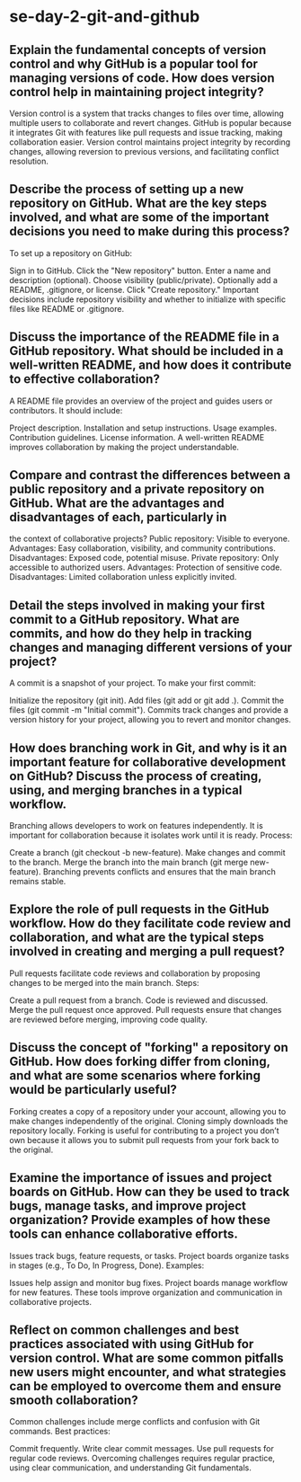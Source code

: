 # se-day-2-git-and-github
## Explain the fundamental concepts of version control and why GitHub is a popular tool for managing versions of code. How does version control help in maintaining project integrity?
Version control is a system that tracks changes to files over time, allowing multiple users to collaborate and revert changes. GitHub is popular because it integrates Git with features like pull requests and issue tracking, making collaboration easier. Version control maintains project integrity by recording changes, allowing reversion to previous versions, and facilitating conflict resolution.


## Describe the process of setting up a new repository on GitHub. What are the key steps involved, and what are some of the important decisions you need to make during this process?
To set up a repository on GitHub:

Sign in to GitHub.
Click the "New repository" button.
Enter a name and description (optional).
Choose visibility (public/private).
Optionally add a README, .gitignore, or license.
Click "Create repository."
Important decisions include repository visibility and whether to initialize with specific files like README or .gitignore.


## Discuss the importance of the README file in a GitHub repository. What should be included in a well-written README, and how does it contribute to effective collaboration?

A README file provides an overview of the project and guides users or contributors. It should include:

Project description.
Installation and setup instructions.
Usage examples.
Contribution guidelines.
License information.
A well-written README improves collaboration by making the project understandable.

## Compare and contrast the differences between a public repository and a private repository on GitHub. What are the advantages and disadvantages of each, particularly in 
the context of collaborative projects?
Public repository: Visible to everyone.
Advantages: Easy collaboration, visibility, and community contributions.
Disadvantages: Exposed code, potential misuse.
Private repository: Only accessible to authorized users.
Advantages: Protection of sensitive code.
Disadvantages: Limited collaboration unless explicitly invited.


## Detail the steps involved in making your first commit to a GitHub repository. What are commits, and how do they help in tracking changes and managing different versions of your project?
A commit is a snapshot of your project. To make your first commit:

Initialize the repository (git init).
Add files (git add <filename> or git add .).
Commit the files (git commit -m "Initial commit").
Commits track changes and provide a version history for your project, allowing you to revert and monitor changes.


## How does branching work in Git, and why is it an important feature for collaborative development on GitHub? Discuss the process of creating, using, and merging branches in a typical workflow.
Branching allows developers to work on features independently. It is important for collaboration because it isolates work until it is ready.
Process:

Create a branch (git checkout -b new-feature).
Make changes and commit to the branch.
Merge the branch into the main branch (git merge new-feature).
Branching prevents conflicts and ensures that the main branch remains stable.



## Explore the role of pull requests in the GitHub workflow. How do they facilitate code review and collaboration, and what are the typical steps involved in creating and merging a pull request?
Pull requests facilitate code reviews and collaboration by proposing changes to be merged into the main branch.
Steps:

Create a pull request from a branch.
Code is reviewed and discussed.
Merge the pull request once approved.
Pull requests ensure that changes are reviewed before merging, improving code quality.



## Discuss the concept of "forking" a repository on GitHub. How does forking differ from cloning, and what are some scenarios where forking would be particularly useful?
Forking creates a copy of a repository under your account, allowing you to make changes independently of the original. Cloning simply downloads the repository locally.
Forking is useful for contributing to a project you don’t own because it allows you to submit pull requests from your fork back to the original.


## Examine the importance of issues and project boards on GitHub. How can they be used to track bugs, manage tasks, and improve project organization? Provide examples of how these tools can enhance collaborative efforts.
Issues track bugs, feature requests, or tasks. Project boards organize tasks in stages (e.g., To Do, In Progress, Done).
Examples:

Issues help assign and monitor bug fixes.
Project boards manage workflow for new features.
These tools improve organization and communication in collaborative projects.



## Reflect on common challenges and best practices associated with using GitHub for version control. What are some common pitfalls new users might encounter, and what strategies can be employed to overcome them and ensure smooth collaboration?
Common challenges include merge conflicts and confusion with Git commands.
Best practices:

Commit frequently.
Write clear commit messages.
Use pull requests for regular code reviews.
Overcoming challenges requires regular practice, using clear communication, and understanding Git fundamentals.






